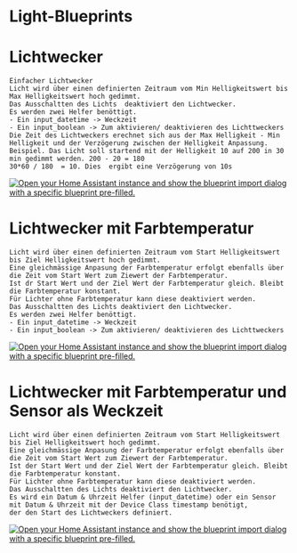 # Light-Blueprints

  # Lichtwecker 
    Einfacher Lichtwecker 
    Licht wird über einen definierten Zeitraum vom Min Helligkeitswert bis Max Helligkeitswert hoch gedimmt.
    Das Ausschaltten des Lichts  deaktiviert den Lichtwecker.
    Es werden zwei Helfer benöttigt.
    - Ein input_datetime -> Weckzeit
    - Ein input_boolean -> Zum aktivieren/ deaktivieren des Lichttweckers
    Die Zeit des Lichtweckers erechnet sich aus der Max Helligkeit - Min Helligkeit und der Verzögerung zwischen der Helligkeit Anpassung.
    Beispiel. Das Licht soll startend mit der Helligkeit 10 auf 200 in 30 min gedimmt werden. 200 - 20 = 180
    30*60 / 180  = 10. Dies  ergibt eine Verzögerung von 10s
[![Open your Home Assistant instance and show the blueprint import dialog with a specific blueprint pre-filled.](https://my.home-assistant.io/badges/blueprint_import.svg)](https://my.home-assistant.io/redirect/blueprint_import/?blueprint_url=https%3A%2F%2Fgithub.com%2FSmartHomeForDummies%2FLight-Blueprints%2Fblob%2Fmain%2FLichtwecker.yaml)
    
  # Lichtwecker mit Farbtemperatur
    Licht wird über einen definierten Zeitraum vom Start Helligkeitswert bis Ziel Helligkeitswert hoch gedimmt.
    Eine gleichmässige Anpasung der Farbtemperatur erfolgt ebenfalls über die Zeit vom Start Wert zum Ziewert der Farbtemperatur.
    Ist dr Start Wert und der Ziel Wert der Farbtemperatur gleich. Bleibt die Farbtemperatur konstant.
    Für Lichter ohne Farbtemperatur kann diese deaktiviert werden.
    Das Ausschaltten des Lichts deaktiviert den Lichtwecker. 
    Es werden zwei Helfer benöttigt.
    - Ein input_datetime -> Weckzeit
    - Ein input_boolean -> Zum aktivieren/ deaktivieren des Lichttweckers
[![Open your Home Assistant instance and show the blueprint import dialog with a specific blueprint pre-filled.](https://my.home-assistant.io/badges/blueprint_import.svg)](https://my.home-assistant.io/redirect/blueprint_import/?blueprint_url=https%3A%2F%2Fgithub.com%2FSmartHomeForDummies%2FLight-Blueprints%2Fblob%2Fmain%2FLichtwecker_mit_Farbtemperatur.yaml)
    
  # Lichtwecker mit Farbtemperatur und Sensor als Weckzeit
    Licht wird über einen definierten Zeitraum vom Start Helligkeitswert bis Ziel Helligkeitswert hoch gedimmt.
    Eine gleichmässige Anpasung der Farbtemperatur erfolgt ebenfalls über die Zeit vom Start Wert zum Ziewert der Farbtemperatur.
    Ist der Start Wert und der Ziel Wert der Farbtemperatur gleich. Bleibt die Farbtemperatur konstant.
    Für Lichter ohne Farbtemperatur kann diese deaktiviert werden.
    Das Ausschaltten des Lichts deaktiviert den Lichtwecker. 
    Es wird ein Datum & Uhrzeit Helfer (input_datetime) oder ein Sensor mit Datum & Uhrzeit mit der Device Class timestamp benötigt,
    der den Start des Lichtweckers definiert.
[![Open your Home Assistant instance and show the blueprint import dialog with a specific blueprint pre-filled.](https://my.home-assistant.io/badges/blueprint_import.svg)](https://my.home-assistant.io/redirect/blueprint_import/?blueprint_url=https%3A%2F%2Fgithub.com%2FSmartHomeForDummies%2FLight-Blueprints%2Fblob%2Fmain%2FLichtwecker_mit_Farbtemperatur_und_Sensor_als_Weckzeit.yaml)
